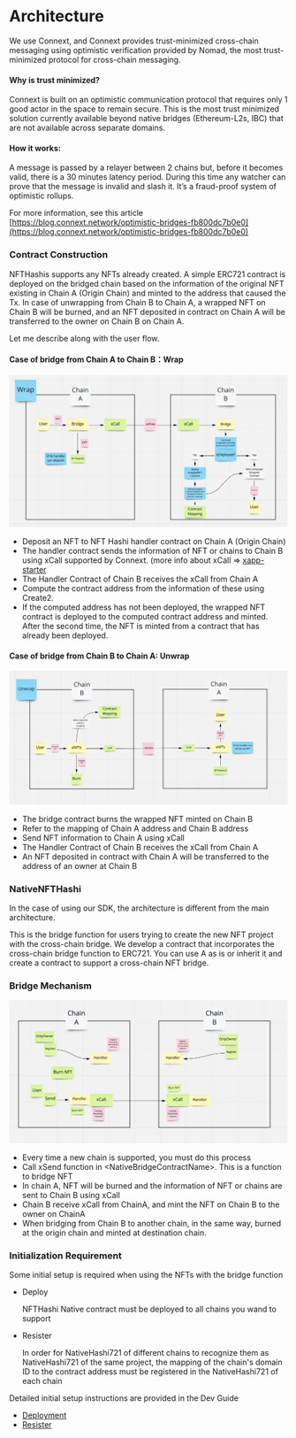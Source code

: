 # Architecture

We use Connext, and Connext provides trust-minimized cross-chain messaging using optimistic verification provided by Nomad, the most trust-minimized protocol for cross-chain messaging.

#### Why is trust minimized? <a href="#why-is-trust-minimized" id="why-is-trust-minimized"></a>

Connext is built on an optimistic communication protocol that requires only 1 good actor in the space to remain secure. This is the most trust minimized solution currently available beyond native bridges (Ethereum-L2s, IBC) that are not available across separate domains.

#### How it works: <a href="#how-it-works" id="how-it-works"></a>

A message is passed by a relayer between 2 chains but, before it becomes valid, there is a 30 minutes latency period. During this time any watcher can prove that the message is invalid and slash it. It’s a fraud-proof system of optimistic rollups.

For more information, see this article\
[https://blog.connext.network/optimistic-bridges-fb800dc7b0e0](https://blog.connext.network/optimistic-bridges-fb800dc7b0e0)



### Contract Construction

NFTHashis supports any NFTs already created. A simple ERC721 contract is deployed on the bridged chain based on the information of the original NFT existing in Chain A (Origin Chain) and minted to the address that caused the Tx. In case of unwrapping from Chain B to Chain A, a wrapped NFT on Chain B will be burned, and an NFT deposited in contract on Chain A will be transferred to the owner on Chain B on Chain A.

Let me describe along with the user flow.

#### Case of bridge from Chain A to Chain B：Wrap

![](<../../.gitbook/assets/Screen Shot 2022-05-25 at 14.44.36.png>)

* Deposit an NFT to NFT Hashi handler contract on Chain A (Origin Chain)
* The handler contract sends the information of NFT or chains to Chain B using xCall supported by Connext. (more info about xCall ⇒ [xapp-starter](https://github.com/connext/xapp-starter)
* The Handler Contract of Chain B receives the xCall from Chain A
* Compute the contract address from the information of these using Create2.
* If the computed address has not been deployed, the wrapped NFT contract is deployed to the computed contract address and minted. After the second time, the NFT is minted from a contract that has already been deployed.



#### Case of bridge from Chain B to Chain A: Unwrap

![](<../../.gitbook/assets/Screen Shot 2022-05-25 at 14.46.09.png>)

* The bridge contract burns the wrapped NFT minted on Chain B
* Refer to the mapping of Chain A address and Chain B address
* Send NFT information to Chain A using xCall
* The Handler Contract of Chain B receives the xCall from Chain A
* An NFT deposited in contract with Chain A will be transferred to the address of an owner at Chain B



### NativeNFTHashi

In the case of using our SDK, the architecture is different from the main architecture.

This is the bridge function for users trying to create the new NFT project with the cross-chain bridge. We develop a contract that incorporates the cross-chain bridge function to ERC721. You can use A as is or inherit it and create a contract to support a cross-chain NFT bridge.

### Bridge Mechanism

![](<../../.gitbook/assets/Screen Shot 2022-05-25 at 14.51.20.png>)

* Every time a new chain is supported, you must do this process
* Call xSend function in \<NativeBridgeContractName>. This is a function to bridge NFT
* In chain A, NFT will be burned and the information of NFT or chains are sent to Chain B using xCall
* Chain B receive xCall from ChainA, and mint the NFT on Chain B to the owner on ChainA
* When bridging from Chain B to another chain, in the same way, burned at the origin chain and minted at destination chain.



### Initialization Requirement

Some initial setup is required when using the NFTs with the bridge function

*   Deploy

    NFTHashi Native contract must be deployed to all chains you wand to support
*   Resister

    In order for NativeHashi721 of different chains to recognize them as NativeHashi721 of the same project, the mapping of the chain's domain ID to the contract address must be registered in the NativeHashi721 of each chain

Detailed initial setup instructions are provided in the Dev Guide

* [Deployment](broken-reference)
* [Resister](broken-reference)
